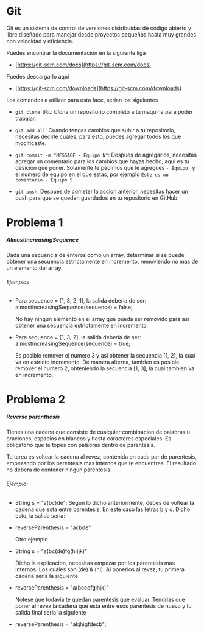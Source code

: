 # Git
Git es un sistema de control de versiones distribuidas de código abierto y libre diseñado para manejar desde proyectos pequeños hasta muy grandes con velocidad y eficiencia.

Puedes encontrar la documentacion en la siguiente liga
 - [https://git-scm.com/docs](https://git-scm.com/docs)

Puedes descargarlo aqui
 - [https://git-scm.com/downloads](https://git-scm.com/downloads)

Los comandos a utilizar para esta face, serian los siguientes

 - `git clone URL`: Clona un repositorio completo a tu maquina para poder trabajar.

 - `git add all`: Cuando tengas cambios que subir a tu repositorio, necesitas decirle cuales, para esto, puedes agregar todos los que modificaste.
    
 - `git commit -m "MESSAGE - Equipo N"`: Despues de agregarlos, necesitas agregar un comentario para los cambios que hayas hecho, aqui es tu desicion que poner.
Solamente te pedimos que le agregues `- Equipo ` y el numero de equipo en el que estas, por ejemplo `Este es un comentario - Equipo 5`

 - `git push`: Despues de cometer la accion anterior, necesitas hacer un push para que se queden guardados en tu repositorio en GitHub.


# Problema 1
##### AlmostIncreasingSequence

Dada una secuencia de enteros como un array, determinar si se puede obtener una secuencia estrictamente en incremento, removiendo no mas de un elemento del array.
###### Ejemplos
 - Para sequence = [1, 3, 2, 1], la salida deberia de ser:
almostIncreasingSequence(sequence) = false;

    No hay ningun elemento en el array que pueda ser removido para asi obtener una secuencia estrictamente en incremento
    
 - Para sequence = [1, 3, 2], la salida deberia de ser:
almostIncreasingSequence(sequence) = true;
    
    Es posible remover el numero 3 y asi obtener la secuencia [1, 2], la cual va en estricto incremento.
De manera alterna, tambien es posible remover el numero 2, obteniendo la secuencia [1, 3], la cual tambien va en incremento.


# Problema 2
##### Reverse parenthesis
Tienes una cadena que consiste de cualquier combinacion de palabras u oraciones, espacios en blancos y hasta caracteres especiales.
Es obligatorio que te topes con palabras dentro de parentesis.

Tu tarea es voltear la cadena al revez, contenida en cada par de parentesis, empezando por los parentesis mas internos que te encuentres.
El resultado no debera de contener ningun parentesis.

###### Ejemplo:
 - String s = "a(bc)de";
    Segun lo dicho anteriormente, debes de voltear la cadena que esta entre parentesis.
    En este caso las letras b y c.
    Dicho esto, la salida seria:
 - reverseParenthesis = "acbde".

    Otro ejemplo
 - String s = "a(bc(de)fg(hi)jk)"

    Dicho la explicacion, necesitas empezar por los parentesis mas internos.
    Los cuales son (de) & (hi).
    Al ponerlos al revez, tu primera cadena seria la siguiente
 
 - reverseParenthesis = "a(bcedfgihjk)"
 
    Notese que todavia te quedan parentesis que evaluar.
    Tendrias que poner al revez la cadena que esta entre esos parentesis de nuevo y tu salida final seria la siguiente
    
 - reverseParenthesis = "akjhigfdecb";
